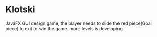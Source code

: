 # Klotski
JavaFX GUI design 
game, the player needs to slide the red piece(Goal piece) to exit to win the game.
more levels is developing 
